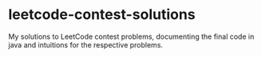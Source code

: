 # leetcode-contest-solutions
My solutions to LeetCode contest problems, documenting the final code in java and intuitions for the respective problems.


